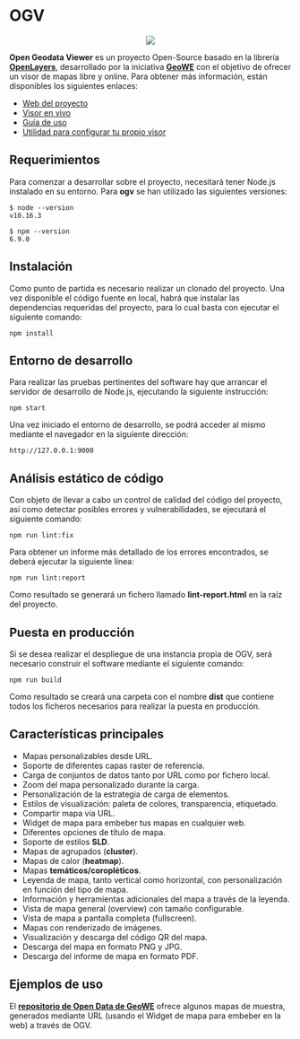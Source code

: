 # OGV

<p align="center">
  <img src="https://github.com/geowe/ogv/blob/master/screenshot.png">
</p>

**Open Geodata Viewer** es un proyecto Open-Source basado en la librería **[OpenLayers](https://openlayers.org/)**, desarrollado por la iniciativa **[GeoWE](https://www.geowe.org/)** con el objetivo de ofrecer un visor de mapas libre y online. Para obtener más información, están disponibles los siguientes enlaces:

-   [Web del proyecto](http://ogv.geowe.org/)
-   [Visor en vivo](https://geowe.org/ogv/viewer/?add-layer)
-   [Guía de uso](http://ogv.geowe.org/doc/)
-   [Utilidad para configurar tu propio visor](http://ogv.geowe.org/url-builder/)

## Requerimientos

Para comenzar a desarrollar sobre el proyecto, necesitará tener Node.js instalado en su entorno. Para **ogv** se han utilizado las siguientes versiones:

    $ node --version
    v10.16.3

    $ npm --version
    6.9.0

## Instalación

Como punto de partida es necesario realizar un clonado del proyecto. Una vez disponible el código fuente en local, habrá que instalar las dependencias requeridas del proyecto, para lo cual basta con ejecutar el siguiente comando:

    npm install

## Entorno de desarrollo

Para realizar las pruebas pertinentes del software hay que arrancar el servidor de desarrollo de Node.js, ejecutando la siguiente instrucción:

    npm start

Una vez iniciado el entorno de desarrollo, se podrá acceder al mismo mediante el navegador en la siguiente dirección:

    http://127.0.0.1:9000

## Análisis estático de código

Con objeto de llevar a cabo un control de calidad del código del proyecto, así como detectar posibles errores y vulnerabilidades, se ejecutará el siguiente comando:

    npm run lint:fix

Para obtener un informe más detallado de los errores encontrados, se deberá ejecutar la siguiente línea:

    npm run lint:report

Como resultado se generará un fichero llamado **lint-report.html** en la raíz del proyecto.

## Puesta en producción

Si se desea realizar el despliegue de una instancia propia de OGV, será necesario construir el software mediante el siguiente comando:

    npm run build

Como resultado se creará una carpeta con el nombre **dist** que contiene todos los ficheros necesarios para realizar la puesta en producción.

## Características principales

-   Mapas personalizables desde URL.
-   Soporte de diferentes capas raster de referencia.
-   Carga de conjuntos de datos tanto por URL como por fichero local.
-   Zoom del mapa personalizado durante la carga.
-   Personalización de la estrategia de carga de elementos.
-   Estilos de visualización: paleta de colores, transparencia, etiquetado.
-   Compartir mapa vía URL.
-   Widget de mapa para embeber tus mapas en cualquier web.
-   Diferentes opciones de título de mapa.
-   Soporte de estilos **SLD**.
-   Mapas de agrupados (**cluster**).
-   Mapas de calor (**heatmap**).
-   Mapas **temáticos/coropléticos**.
-   Leyenda de mapa, tanto vertical como horizontal, con personalización en función del tipo de mapa.
-   Información y herramientas adicionales del mapa a través de la leyenda.
-   Vista de mapa general (overview) con tamaño configurable.
-   Vista de mapa a pantalla completa (fullscreen).
-   Mapas con renderizado de imágenes.
-   Visualización y descarga del código QR del mapa.
-   Descarga del mapa en formato PNG y JPG.
-   Descarga del informe de mapa en formato PDF.

## Ejemplos de uso

El **[repositorio de Open Data de GeoWE](http://repo.geowe.org/es)** ofrece algunos mapas de muestra, generados mediante URL (usando el Widget de mapa para embeber en la web) a través de OGV.
